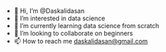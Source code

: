 - 👋 Hi, I’m @Daskalidasan
- 👀 I’m interested in data science
- 🌱 I’m currently learning data science from scratch
- 💞️ I’m looking to collaborate on beginners
- 📫 How to reach me daskalidasan@gmail.com

<!---
Daskalidasan/Daskalidasan is a ✨ special ✨ repository because its `README.md` (this file) appears on your GitHub profile.
You can click the Preview link to take a look at your changes.
--->
